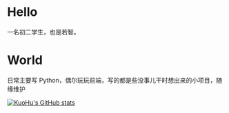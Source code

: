 # Hello
一名初二学生，也是若智。

# World
日常主要写 Python，偶尔玩玩前端，写的都是些没事儿干时想出来的小项目，随缘维护

[![KuoHu's GitHub stats](https://github-readme-stats.vercel.app/api?username=daizihan233)](https://github.com/anuraghazra/github-readme-stats)
